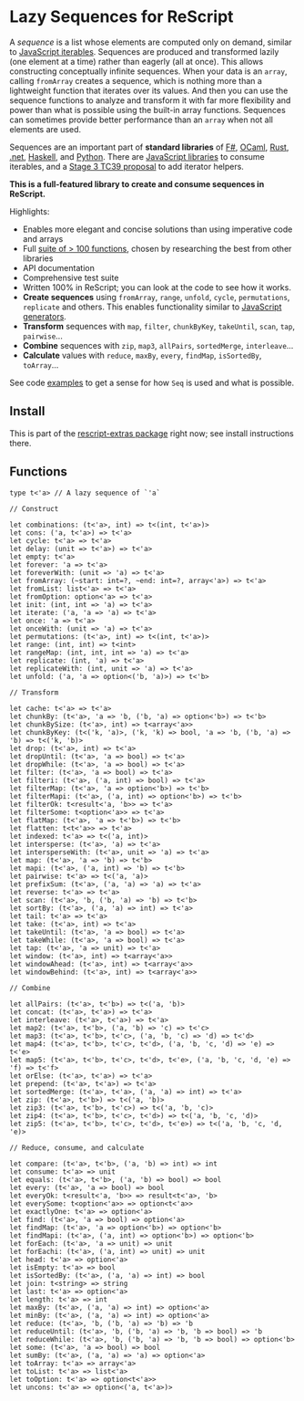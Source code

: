 # Lazy Sequences for ReScript

A _sequence_ is a list whose elements are computed only on demand, similar to [JavaScript iterables](https://developer.mozilla.org/en-US/docs/Web/JavaScript/Reference/Iteration_protocols). Sequences are produced and transformed lazily (one element at a time) rather than eagerly (all at once). This allows constructing conceptually infinite sequences. When your data is an `array`, calling `fromArray` creates a sequence, which is nothing more than a lightweight function that iterates over its values. And then you can use the sequence functions to analyze and transform it with far more flexibility and power than what is possible using the built-in array functions. Sequences can sometimes provide better performance than an `array` when not all elements are used.

Sequences are an important part of **standard libraries** of [F#](https://fsharp.github.io/fsharp-core-docs/reference/fsharp-collections-seqmodule.html), [OCaml](https://v2.ocaml.org/api/Seq.html), [Rust](https://doc.rust-lang.org/std/iter/trait.Iterator.html), [.net](https://learn.microsoft.com/en-us/dotnet/api/system.collections.generic.ienumerable-1?view=net-8.0), [Haskell](https://hackage.haskell.org/package/base-4.18.0.0/docs/Data-List.html), and [Python](https://docs.python.org/3/library/itertools.html). There are [JavaScript libraries](https://www.npmjs.com/package/itertools) to consume iterables, and a [Stage 3 TC39 proposal](https://github.com/tc39/proposal-iterator-helpers) to add iterator helpers.

**This is a full-featured library to create and consume sequences in ReScript.**

Highlights:

- Enables more elegant and concise solutions than using imperative code and arrays
- Full [suite of > 100 functions](#functions), chosen by researching the best from other libraries
- API documentation
- Comprehensive test suite
- Written 100% in ReScript; you can look at the code to see how it works.
- **Create sequences** using `fromArray`, `range`, `unfold`, `cycle`, `permutations`, `replicate` and others. This enables functionality similar to [JavaScript generators](https://developer.mozilla.org/en-US/docs/Web/JavaScript/Reference/Global_Objects/Generator).
- **Transform** sequences with `map`, `filter`, `chunkByKey`, `takeUntil`, `scan`, `tap`, `pairwise`...
- **Combine** sequences with `zip`, `map3`, `allPairs`, `sortedMerge`, `interleave`...
- **Calculate** values with `reduce`, `maxBy`, `every`, `findMap`, `isSortedBy`, `toArray`...

See code [examples](src/Extras__SeqSamples.res) to get a sense for how `Seq` is used and what is possible.

## Install

This is part of the [rescript-extras package](README.md) right now; see install instructions there.

## Functions

```rescript
type t<'a> // A lazy sequence of `'a`

// Construct

let combinations: (t<'a>, int) => t<(int, t<'a>)>
let cons: ('a, t<'a>) => t<'a>
let cycle: t<'a> => t<'a>
let delay: (unit => t<'a>) => t<'a>
let empty: t<'a>
let forever: 'a => t<'a>
let foreverWith: (unit => 'a) => t<'a>
let fromArray: (~start: int=?, ~end: int=?, array<'a>) => t<'a>
let fromList: list<'a> => t<'a>
let fromOption: option<'a> => t<'a>
let init: (int, int => 'a) => t<'a>
let iterate: ('a, 'a => 'a) => t<'a>
let once: 'a => t<'a>
let onceWith: (unit => 'a) => t<'a>
let permutations: (t<'a>, int) => t<(int, t<'a>)>
let range: (int, int) => t<int>
let rangeMap: (int, int, int => 'a) => t<'a>
let replicate: (int, 'a) => t<'a>
let replicateWith: (int, unit => 'a) => t<'a>
let unfold: ('a, 'a => option<('b, 'a)>) => t<'b>

// Transform

let cache: t<'a> => t<'a>
let chunkBy: (t<'a>, 'a => 'b, ('b, 'a) => option<'b>) => t<'b>
let chunkBySize: (t<'a>, int) => t<array<'a>>
let chunkByKey: (t<('k, 'a)>, ('k, 'k) => bool, 'a => 'b, ('b, 'a) => 'b) => t<('k, 'b)>
let drop: (t<'a>, int) => t<'a>
let dropUntil: (t<'a>, 'a => bool) => t<'a>
let dropWhile: (t<'a>, 'a => bool) => t<'a>
let filter: (t<'a>, 'a => bool) => t<'a>
let filteri: (t<'a>, ('a, int) => bool) => t<'a>
let filterMap: (t<'a>, 'a => option<'b>) => t<'b>
let filterMapi: (t<'a>, ('a, int) => option<'b>) => t<'b>
let filterOk: t<result<'a, 'b>> => t<'a>
let filterSome: t<option<'a>> => t<'a>
let flatMap: (t<'a>, 'a => t<'b>) => t<'b>
let flatten: t<t<'a>> => t<'a>
let indexed: t<'a> => t<('a, int)>
let intersperse: (t<'a>, 'a) => t<'a>
let intersperseWith: (t<'a>, unit => 'a) => t<'a>
let map: (t<'a>, 'a => 'b) => t<'b>
let mapi: (t<'a>, ('a, int) => 'b) => t<'b>
let pairwise: t<'a> => t<('a, 'a)>
let prefixSum: (t<'a>, ('a, 'a) => 'a) => t<'a>
let reverse: t<'a> => t<'a>
let scan: (t<'a>, 'b, ('b, 'a) => 'b) => t<'b>
let sortBy: (t<'a>, ('a, 'a) => int) => t<'a>
let tail: t<'a> => t<'a>
let take: (t<'a>, int) => t<'a>
let takeUntil: (t<'a>, 'a => bool) => t<'a>
let takeWhile: (t<'a>, 'a => bool) => t<'a>
let tap: (t<'a>, 'a => unit) => t<'a>
let window: (t<'a>, int) => t<array<'a>>
let windowAhead: (t<'a>, int) => t<array<'a>>
let windowBehind: (t<'a>, int) => t<array<'a>>

// Combine

let allPairs: (t<'a>, t<'b>) => t<('a, 'b)>
let concat: (t<'a>, t<'a>) => t<'a>
let interleave: (t<'a>, t<'a>) => t<'a>
let map2: (t<'a>, t<'b>, ('a, 'b) => 'c) => t<'c>
let map3: (t<'a>, t<'b>, t<'c>, ('a, 'b, 'c) => 'd) => t<'d>
let map4: (t<'a>, t<'b>, t<'c>, t<'d>, ('a, 'b, 'c, 'd) => 'e) => t<'e>
let map5: (t<'a>, t<'b>, t<'c>, t<'d>, t<'e>, ('a, 'b, 'c, 'd, 'e) => 'f) => t<'f>
let orElse: (t<'a>, t<'a>) => t<'a>
let prepend: (t<'a>, t<'a>) => t<'a>
let sortedMerge: (t<'a>, t<'a>, ('a, 'a) => int) => t<'a>
let zip: (t<'a>, t<'b>) => t<('a, 'b)>
let zip3: (t<'a>, t<'b>, t<'c>) => t<('a, 'b, 'c)>
let zip4: (t<'a>, t<'b>, t<'c>, t<'d>) => t<('a, 'b, 'c, 'd)>
let zip5: (t<'a>, t<'b>, t<'c>, t<'d>, t<'e>) => t<('a, 'b, 'c, 'd, 'e)>

// Reduce, consume, and calculate

let compare: (t<'a>, t<'b>, ('a, 'b) => int) => int
let consume: t<'a> => unit
let equals: (t<'a>, t<'b>, ('a, 'b) => bool) => bool
let every: (t<'a>, 'a => bool) => bool
let everyOk: t<result<'a, 'b>> => result<t<'a>, 'b>
let everySome: t<option<'a>> => option<t<'a>>
let exactlyOne: t<'a> => option<'a>
let find: (t<'a>, 'a => bool) => option<'a>
let findMap: (t<'a>, 'a => option<'b>) => option<'b>
let findMapi: (t<'a>, ('a, int) => option<'b>) => option<'b>
let forEach: (t<'a>, 'a => unit) => unit
let forEachi: (t<'a>, ('a, int) => unit) => unit
let head: t<'a> => option<'a>
let isEmpty: t<'a> => bool
let isSortedBy: (t<'a>, ('a, 'a) => int) => bool
let join: t<string> => string
let last: t<'a> => option<'a>
let length: t<'a> => int
let maxBy: (t<'a>, ('a, 'a) => int) => option<'a>
let minBy: (t<'a>, ('a, 'a) => int) => option<'a>
let reduce: (t<'a>, 'b, ('b, 'a) => 'b) => 'b
let reduceUntil: (t<'a>, 'b, ('b, 'a) => 'b, 'b => bool) => 'b
let reduceWhile: (t<'a>, 'b, ('b, 'a) => 'b, 'b => bool) => option<'b>
let some: (t<'a>, 'a => bool) => bool
let sumBy: (t<'a>, ('a, 'a) => 'a) => option<'a>
let toArray: t<'a> => array<'a>
let toList: t<'a> => list<'a>
let toOption: t<'a> => option<t<'a>>
let uncons: t<'a> => option<('a, t<'a>)>
```
